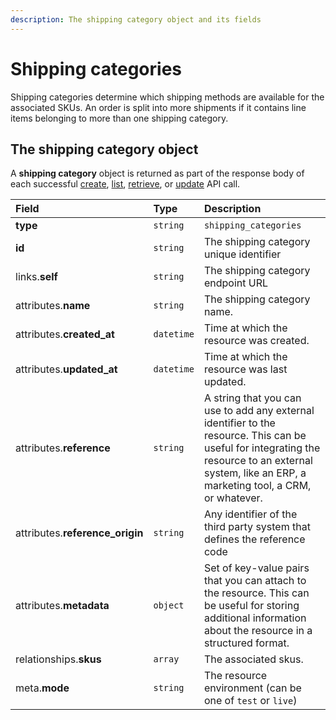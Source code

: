 ```yaml
---
description: The shipping category object and its fields
---
```


# Shipping categories

Shipping categories determine which shipping methods are available for the associated SKUs. An order is split into more shipments if it contains line items belonging to more than one shipping category.

## The shipping category object

A **shipping category** object is returned as part of the response body of each successful [create](https://docs.commercelayer.io/api/resources/shipping_categories/create_shipping_category), [list](https://docs.commercelayer.io/api/resources/shipping_categories/list_shipping_categories), [retrieve](https://docs.commercelayer.io/api/resources/shipping_categories/retrieve_shipping_category), or [update](https://docs.commercelayer.io/api/resources/shipping_categories/update_shipping_category) API call.

| Field | Type | Description |
| :--- | :--- | :--- |
| **type** | `string` | `shipping_categories` |
| **id** | `string` | The shipping category unique identifier |
| links.**self** | `string` | The shipping category endpoint URL |
| attributes.**name** | `string` | The shipping category name. |
| attributes.**created\_at** | `datetime` | Time at which the resource was created. |
| attributes.**updated\_at** | `datetime` | Time at which the resource was last updated. |
| attributes.**reference** | `string` | A string that you can use to add any external identifier to the resource. This can be useful for integrating the resource to an external system, like an ERP, a marketing tool, a CRM, or whatever. |
| attributes.**reference\_origin** | `string` | Any identifier of the third party system that defines the reference code |
| attributes.**metadata** | `object` | Set of key-value pairs that you can attach to the resource. This can be useful for storing additional information about the resource in a structured format. |
| relationships.**skus** | `array` | The associated skus. |
| meta.**mode** | `string` | The resource environment \(can be one of `test` or `live`\) |

